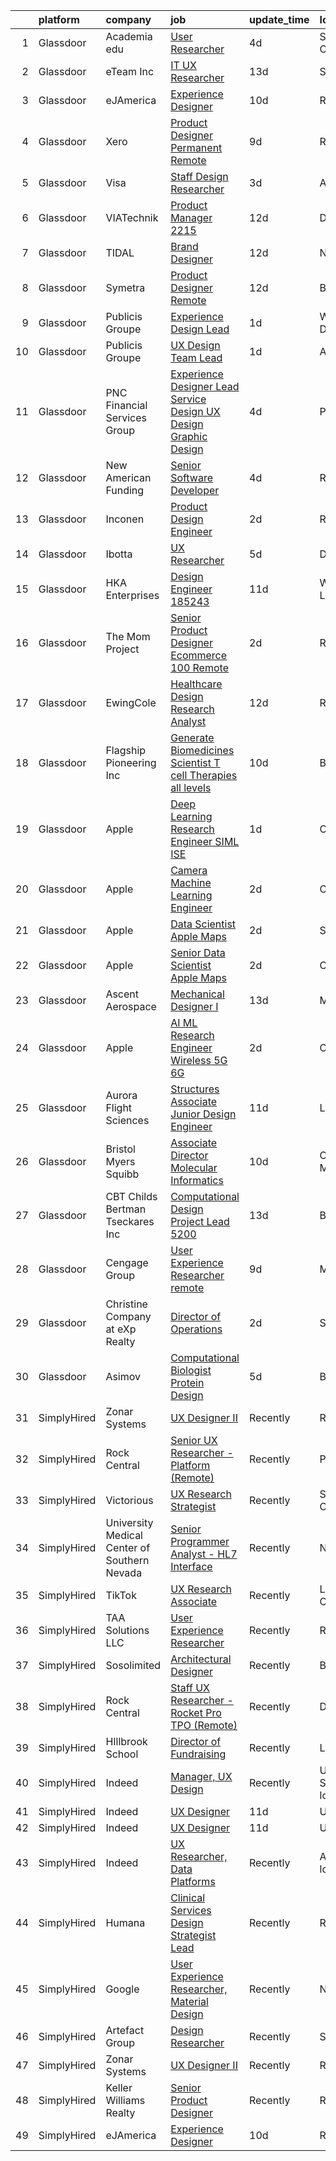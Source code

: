 

|    | platform    | company                                      | job                                                                                                                                                                                                                                                                                                                                                                                                                                                                                                                                                                                                                                                                                                                                                                                                                                                                                                                                                                                                                                                                                                                                                                                                                                                                                                                                                                                                                                                                                                                                                                                                                                                                                                                                                                                                                    | update_time   | location                  |
|---:|:------------|:---------------------------------------------|:-----------------------------------------------------------------------------------------------------------------------------------------------------------------------------------------------------------------------------------------------------------------------------------------------------------------------------------------------------------------------------------------------------------------------------------------------------------------------------------------------------------------------------------------------------------------------------------------------------------------------------------------------------------------------------------------------------------------------------------------------------------------------------------------------------------------------------------------------------------------------------------------------------------------------------------------------------------------------------------------------------------------------------------------------------------------------------------------------------------------------------------------------------------------------------------------------------------------------------------------------------------------------------------------------------------------------------------------------------------------------------------------------------------------------------------------------------------------------------------------------------------------------------------------------------------------------------------------------------------------------------------------------------------------------------------------------------------------------------------------------------------------------------------------------------------------------|:--------------|:--------------------------|
|  1 | Glassdoor   | Academia edu                                 | [User Researcher](https://www.glassdoor.com/partner/jobListing.htm?pos=121&ao=1136043&s=58&guid=0000018137d05737960549c3bdb3ebcd&src=GD_JOB_AD&t=SR&vt=w&cs=1_6760671f&cb=1654498809995&jobListingId=1007910214555&jrtk=3-0-1g4rt0lrbr0kh801-1g4rt0lrp2cgv000-2cfd38210a17fdc2-)                                                                                                                                                                                                                                                                                                                                                                                                                                                                                                                                                                                                                                                                                                                                                                                                                                                                                                                                                                                                                                                                                                                                                                                                                                                                                                                                                                                                                                                                                                                                       | 4d            | San Francisco, CA         |
|  2 | Glassdoor   | eTeam Inc                                    | [IT   UX Researcher](https://www.glassdoor.com/partner/jobListing.htm?pos=123&ao=1136043&s=58&guid=0000018137d05737960549c3bdb3ebcd&src=GD_JOB_AD&t=SR&vt=w&cs=1_f352a510&cb=1654498809995&jobListingId=1007886431457&jrtk=3-0-1g4rt0lrbr0kh801-1g4rt0lrp2cgv000-328a608963bef237-)                                                                                                                                                                                                                                                                                                                                                                                                                                                                                                                                                                                                                                                                                                                                                                                                                                                                                                                                                                                                                                                                                                                                                                                                                                                                                                                                                                                                                                                                                                                                    | 13d           | Seattle, WA               |
|  3 | Glassdoor   | eJAmerica                                    | [Experience Designer](https://www.glassdoor.com/partner/jobListing.htm?pos=119&ao=1136043&s=58&guid=0000018137d05737960549c3bdb3ebcd&src=GD_JOB_AD&t=SR&vt=w&ea=1&cs=1_ad382690&cb=1654498809994&jobListingId=1007895205737&jrtk=3-0-1g4rt0lrbr0kh801-1g4rt0lrp2cgv000-8c63d353db0b03fc-)                                                                                                                                                                                                                                                                                                                                                                                                                                                                                                                                                                                                                                                                                                                                                                                                                                                                                                                                                                                                                                                                                                                                                                                                                                                                                                                                                                                                                                                                                                                              | 10d           | Remote                    |
|  4 | Glassdoor   | Xero                                         | [Product Designer   Permanent Remote](https://www.glassdoor.com/partner/jobListing.htm?pos=103&ao=1110586&s=58&guid=0000018137d05737960549c3bdb3ebcd&src=GD_JOB_AD&t=SR&vt=w&cs=1_683d3a1a&cb=1654498809991&jobListingId=1007898486047&cpc=BAEB662971763A76&jrtk=3-0-1g4rt0lrbr0kh801-1g4rt0lrp2cgv000-f2f100f052777533--6NYlbfkN0COvs0giDBQSZxCgxtGlP9F2rqb7f8qKMvTQKRfo9Z2aBBfdNwhT-PCbca6Tg6UbeNWPOI8UpbUnCP0bRMoor8izCLFcPIohwnjXbM8R6zPXSmSXrDrJSKTfyGTndsF_jFwnqa3Swqi-kSvnrD7H-NEaOZ44T-NVfjfzab5GpcG1xbEPZQwt9F_69UQ6xmQOIAtCamxdLAnz44O_xtSRtKcyfDih9Bg2hbI8TsEKAsPBOkHR7fkgd42Lnq1wkqvSIuDwgtLbZA8ynsRKHrKptacEw8ioLRSl2RQkIGCxWkru2UpTt2UGbZ5ggKk3CACoQqvF5UAHUEWp1CpUnh9r-_nx0VHQEwVB9tT5S8YKFOVruoEF2bSIv2mVK9X8Xu-GKrekxw9es1nY1uhAhVfr1CHF7M-qOGqHNGwJ553b-Hyf5EkebSMq5n2cPp9wQEvuMy-5LcFv0Pfy8f7AL8d8DqJc59vz7TgNQZ1CcZQ4cWIbAhwc9tZuQQ4Kuxn8TghyXSjast-Mi6c9SCOULBnIHaKBDBtTMzpqWC-Jj5ix-pLhl0_zQbOGfvSVyFVwM0G3CQ%3D)                                                                                                                                                                                                                                                                                                                                                                                                                                                                                                                                                                                                                                                                                                                                                                                                                                                                                | 9d            | Remote                    |
|  5 | Glassdoor   | Visa                                         | [Staff Design Researcher](https://www.glassdoor.com/partner/jobListing.htm?pos=120&ao=1136043&s=58&guid=0000018137d05737960549c3bdb3ebcd&src=GD_JOB_AD&t=SR&vt=w&cs=1_2edb52fa&cb=1654498809994&jobListingId=1007914977157&jrtk=3-0-1g4rt0lrbr0kh801-1g4rt0lrp2cgv000-6e5edac88f45572f-)                                                                                                                                                                                                                                                                                                                                                                                                                                                                                                                                                                                                                                                                                                                                                                                                                                                                                                                                                                                                                                                                                                                                                                                                                                                                                                                                                                                                                                                                                                                               | 3d            | Austin, TX                |
|  6 | Glassdoor   | VIATechnik                                   | [Product Manager   2215](https://www.glassdoor.com/partner/jobListing.htm?pos=127&ao=1136043&s=58&guid=0000018137d05737960549c3bdb3ebcd&src=GD_JOB_AD&t=SR&vt=w&ea=1&cs=1_ce9901be&cb=1654498809995&jobListingId=1007887880520&jrtk=3-0-1g4rt0lrbr0kh801-1g4rt0lrp2cgv000-a41e3ffbc589687c-)                                                                                                                                                                                                                                                                                                                                                                                                                                                                                                                                                                                                                                                                                                                                                                                                                                                                                                                                                                                                                                                                                                                                                                                                                                                                                                                                                                                                                                                                                                                           | 12d           | Denver, CO                |
|  7 | Glassdoor   | TIDAL                                        | [Brand Designer](https://www.glassdoor.com/partner/jobListing.htm?pos=117&ao=1136043&s=58&guid=0000018137d05737960549c3bdb3ebcd&src=GD_JOB_AD&t=SR&vt=w&cs=1_4e992e5a&cb=1654498809994&jobListingId=1007891097548&jrtk=3-0-1g4rt0lrbr0kh801-1g4rt0lrp2cgv000-d0b78174f30ae43e-)                                                                                                                                                                                                                                                                                                                                                                                                                                                                                                                                                                                                                                                                                                                                                                                                                                                                                                                                                                                                                                                                                                                                                                                                                                                                                                                                                                                                                                                                                                                                        | 12d           | New York, NY              |
|  8 | Glassdoor   | Symetra                                      | [Product Designer   Remote](https://www.glassdoor.com/partner/jobListing.htm?pos=114&ao=1110586&s=58&guid=0000018137d05737960549c3bdb3ebcd&src=GD_JOB_AD&t=SR&vt=w&cs=1_4af644a7&cb=1654498809993&jobListingId=1007890104304&cpc=8795CF9063CD573D&jrtk=3-0-1g4rt0lrbr0kh801-1g4rt0lrp2cgv000-f8a1560b546af90e--6NYlbfkN0DxLmO7NH_YTtLbOIMvJFqJGEF88__vqD2fZF7JxivJ0azNiCTgnfJhqK52DTe9kl2sy2Dlv6DaoUwtD1lcr_VUFi9zcdkx3Vgtf6Scv7oJRIAsORZZM_Q14PVCLqqJPo9ZaklYuJ7u3dTNUxyS30Tn3zR7Og7ssC3dylhHyexP2kTPfH9nGljVP35lQiymombEvXhnLa8aEj_zs0cePMZuNIu9IQokDZoRnE7NkgN_C9IqVEFkbv3oPlzJVyeQZQrifT9BKJ9omYBAxwcDYtORa5BtyGfcef_UsciBqztJQYoVPmHqzXXRrQKx0ZiSlwoHvZgV02LxOwNX9F-ZN8HgOKBkruLzhy6AwAkVcWgERCBuBwlALYdfW9r2XDfzOlGGvWDeVkaQURFZH3tbYYELUZb1EkWE3vaijYLZY4quDD1Qhormt0t3lpChUyACdDuv2ajmQSJ267A1zp3VCGEUzVIbQjPgeeYBNoLNUKoVyrFSrSO4kOlKqWmtEMeTr4X5Q3sCSHmQBzJTm0Y0MsnRqmKJb008XfI-ne0aMP2pY5dxv0-_0etBztFWOHl0V4Y%3D)                                                                                                                                                                                                                                                                                                                                                                                                                                                                                                                                                                                                                                                                                                                                                                                                                                                                                          | 12d           | Bellevue, WA              |
|  9 | Glassdoor   | Publicis Groupe                              | [Experience Design Lead](https://www.glassdoor.com/partner/jobListing.htm?pos=109&ao=1110586&s=58&guid=0000018137d05737960549c3bdb3ebcd&src=GD_JOB_AD&t=SR&vt=w&cs=1_51357003&cb=1654498809992&jobListingId=1007918166230&cpc=9DC6E4D8324653EE&jrtk=3-0-1g4rt0lrbr0kh801-1g4rt0lrp2cgv000-c61814b7dde63797--6NYlbfkN0D_XFSRfOpY7hhzl86VUrgfgdzYRVdqdkK81Ka1OFk9uvbkATakQEdFxwf6MddDW2ZNPLLnGB6q_ghuIVuFUOvcRMzYTtGXWZFIWjivLTnjgSALxiAoG46Wyb8WKE9M7OpAuOoeT6iIcFKftSh_WneDOymbN93uR1tBlPCur7vApX7M3qxQ-1L4222foreXzALkmGjhzxwMG8Q98MetG0aN27lZF5GfYXAmF8rbgHZ404MftYEpx9FHrO3W-NVibWUKOUbd0QJe9AUgwNAQ3te8F6F4NBFtIQLeTqG4IFG406MX3AG8hxnlTZR0nFhby82LsHMoFQcYNmNVM4zxxCucbYOHYhl-NeiaEIKmNgn0As3KVPzE9UX-0bdwmiV3tGXrJjw82YLRpyF32yxs_TVnDnowmAfDwIMQgn0RDYYWCvgWWJTzdlWZGthIlxoL-Q8uoZXyVh2S3pOo5-Y3eBe160UctvhCH4rNhsoMdVy1B9Tvb9KCAM5_1d6GZ7C15m6R48KrXgKB8QfQDUn6vkCXmlnmOdpTMzyuOMabj0Uju6vBtDjd_OzAFJEdVt3U4_mIEZpzWUWLpL1td-CU_rzUGMQeVagR6GIRryqGTgmreubbIUg1Azx2)                                                                                                                                                                                                                                                                                                                                                                                                                                                                                                                                                                                                                                                                                                                                                                                                                                           | 1d            | Washington, DC            |
| 10 | Glassdoor   | Publicis Groupe                              | [UX Design Team Lead](https://www.glassdoor.com/partner/jobListing.htm?pos=110&ao=1110586&s=58&guid=0000018137d05737960549c3bdb3ebcd&src=GD_JOB_AD&t=SR&vt=w&cs=1_2e195624&cb=1654498809992&jobListingId=1007918166296&cpc=1FDE87803EF93CD3&jrtk=3-0-1g4rt0lrbr0kh801-1g4rt0lrp2cgv000-031150999315726c--6NYlbfkN0D_XFSRfOpY7hhzl86VUrgfgdzYRVdqdkK81Ka1OFk9uvbkATakQEdFxwf6MddDW2ZNPLLnGB6q_jwkH3XRGvdljKb4zDYPk4qfCCoMg-NF5uM8VkTpQYsADNhs_Z0sQZKQ3DriuBsACfhfaWrKvPa1uvcEBalFoHf7d2zM-Vq8PEBBwBWj94lK3hvi46kTxhtKOuGeIAfVyR4o3-gYPkS6mc6pjxAf4LSNcgb04odwPTuysKcu1vAV7cn1pmFiJF3ms4YHrRgZbdfLaBMNkccF4_PlQnRuAitRLR5-OU5xu4uCbx7NnCJcL5OBYomHsXmSA6rvaFe0UsGPodF6rPjGntiq8qBJMbfU2UEV4XBlk5iykDmIuY2QbbnxN_D85lN6GsMjierq_lK3jL11-684Z5BuHxBgQc1X9Cr4fLba66HmyRiIln0qFw0G_TgK935Su4vTFRRhtCvog2XtWbQrSq6WbNNYaEq3YdpQxpHLL6XfF3HghvuzeA30jlI4VrJ5gSJlDJZcILaA8QwtlTLCvmnMHWPQkHUV510myoxaHJ8oISL5txwsoYizPJQXg7kutShc6ZKFLg%3D%3D)                                                                                                                                                                                                                                                                                                                                                                                                                                                                                                                                                                                                                                                                                                                                                                                                                                                                                  | 1d            | Atlanta, GA               |
| 11 | Glassdoor   | PNC Financial Services Group                 | [Experience Designer Lead  Service Design  UX Design  Graphic Design ](https://www.glassdoor.com/partner/jobListing.htm?pos=108&ao=1110586&s=58&guid=0000018137d05737960549c3bdb3ebcd&src=GD_JOB_AD&t=SR&vt=w&cs=1_1f91752d&cb=1654498809992&jobListingId=1007909811222&cpc=4F748F1840550ABC&jrtk=3-0-1g4rt0lrbr0kh801-1g4rt0lrp2cgv000-f660ea2f247f7b44--6NYlbfkN0AMofH_6zXbiqn6xehDj89HQNfpf30LHk40Y3Yl5cZTpm-EXukPQNetNbgZyPcaSjlzxCjcqXpKjNzFi0IcXlGD241zTaxqoQYUoaBXR3HfkTEeYfcMe6mgGVv8b7Z7Z-e-b1tUQysCOVcpEj16Nz-3xJv0FT6HCsL90pBUWEmhNaxqdti5aetlWFswcngOyXe8MP6FRpcWH7-qQAGyOGxrE1jLCbnXiPO0WFS2bbO0lNEOxX4w-5tHM7hj4louyoYH6sGAU_m5qL41TgTRWYKAqDBdobJiG-jChY58AhAGVFLLutKBo8BSNMb9_JcPAFihWXWLuysH_wl3fCZiwbFC20RgaXezxzDEmKPiYdC0NUOoskY3K0IGQ_HrJmHIGoVQn6yfSgJsv8Q6EMojTXoXRuZ5vj7bQ1cHxhbw-ZLUuwnkEE7chXU0C5a44H7SjIiZ56wJ1IJ_UbKO5XbcmAhb1vIBeSFtcAi606r8g03IoAEqKvYTUQ-OXWOzfgo9B9iI08kJoVHtmPcM9HDFndfSTE2g7HN3m7U_AH-7ILoJ-cOmo2EP5H5TtfXz_3k-2DhXXth6e7tUiQE1GPA5_pYsTChy9cVOFs5BXOdxjinR6p4tAkPKokyOoY4sIF7SQAX91OgS6_rjYBhPeIwd53Iobh6V1udkV_zAwwcnB07d0vSLgEDnlgVZwcGW_ef0xRNFrKEXXlgmv0W1oGCbBGSP7ntoeJ8pFpU0eXD4TlcMclDRME-tti1S7-pF_UaVJ5rA8qCRaVqNi0BGZqseSEcaBHns4L1so6X93ebjzX85XnY6dtLDWGIcjgj9xW29KOFsr4OQ7GvAYdOaYd7RxXWYjnmBBjOyFPkrmFcJxOnJf3va2G8vyAG2P26OM-BxqcZQUH3q7c4-OPvwRPjoDrCIHjRis1jdzS-JW8roCTucHLQx22ZF9GBCnNwgqZRzMUelQzXw66m40JIeDVnUiRZHgyvW2pd63cu0l3f9uXQ3Kr8rKksiQdsNdm-isGk69sRN79PIrypJIHCRES3_fNrNJyKmPEAUSdgS_5DkLbkMAwBNVRQM1Mwvf86tHfHnu8Xy4mXOjGDOrHLvu8i7_A3cLU9oj5vxg2uMAsaKOvdrzYU9ya9Hxxt7HJqeK7U3aiDTvBQKXwng_DuM1c9u6zu-_51vxwrKda0BY5LoAN4JZRz3SxlmVn6qRm0WTfiK47-NPjU2-8TDZ_sCxkJeGhy9MLWIX7xAvwl1D0QwebSZQ1Tdmdpn5b1TLVUdBXAZCXhTwzUeEIAMGHAl_GatUTxan-162gb0m1Dq-Y-myC4lzdfkyZD35tN4wUMqJ1nNRKZ6rBCRMUyoUr995too1jq0-0EtIxB_XoZY-K2Ce4aKRQ%3D%3D) | 4d            | Pittsburgh, PA            |
| 12 | Glassdoor   | New American Funding                         | [Senior Software Developer](https://www.glassdoor.com/partner/jobListing.htm?pos=115&ao=1110586&s=58&guid=0000018137d05737960549c3bdb3ebcd&src=GD_JOB_AD&t=SR&vt=w&ea=1&cs=1_6e1abf78&cb=1654498809994&jobListingId=1007909637091&cpc=8795CF9063CD573D&jrtk=3-0-1g4rt0lrbr0kh801-1g4rt0lrp2cgv000-775fd158c693dcbd--6NYlbfkN0C2BFb7Ub2YUp4strrym9V3pWtjyRKtgHKt_kMzkewmGGJEved23y_kY-GSZp2akmNNok_IH0ySIPzWMtCojEcChXbyJ6mmaHw_wBViQeqAX5qWCw5xXY2waOGq4isTp09zYK_NZQjUu5ToJdIyB5FF7li87yKqT_oqRm0Y9g0M-RcrvV57kA-14uiYZq-upsdLY4VsNu-TQsRLGOSVOmSewb7sVy8hp4XBnD7MyA9ydQSFhCvmZt-UIMOZRPVwCZKWHaiqFYlVq9UuMSNplN5CqWAr1gT0_TOpsypGlRkaQkxyHkRQyr6OFtbkWJizScxGOjEyA6WBV_IjI6q2KoM7vpj5SGQ2jDUA-YYGwsrn40uaf4eYr_SM0pA3s6qf3zC7oCLiDX30cBykXYzJPBT_Qdh2PyliLYpe6PW38NeLb1i7h8eX3_ek4NhtiQqA5E6JwGG3qmMbnV1hPXsvSIPwn8MHmQUggzkwLNydzl1mO8v8f4Q33rI6pLPxz_YpRuJvKO88FmzlOA%3D%3D)                                                                                                                                                                                                                                                                                                                                                                                                                                                                                                                                                                                                                                                                                                                                                                                                                                                                                                                                       | 4d            | Remote                    |
| 13 | Glassdoor   | Inconen                                      | [Product Design Engineer](https://www.glassdoor.com/partner/jobListing.htm?pos=107&ao=1110586&s=58&guid=0000018137d05737960549c3bdb3ebcd&src=GD_JOB_AD&t=SR&vt=w&ea=1&cs=1_73432bc4&cb=1654498809992&jobListingId=1007916221903&cpc=451933188B21919D&jrtk=3-0-1g4rt0lrbr0kh801-1g4rt0lrp2cgv000-0898e459a227f9a5--6NYlbfkN0A2eiDHKGU7U6rrrQKCgBk6jrNP68ReN3vHrO7ZLZ1sngQv2h8fBEee2rI4peH_rya-nkxawRXnsBe4Jh5Kf48rv9uriRJMFdDcjy68yFf7PLSVDn7c95O6C6bg0Yh69YcPPfWCNGqGHqshm1lCdZqEzrHor5FJb2eTEGZUbZpAi0eXl0lKWycT0jSzs-OP7FcD4NR81RQ_b0YFAizk3RMFD6IvFWIMhWYBO3BDktj5eJ70rgLjOm-gWBFGqZgL0fICE1HMzutjj_Y6b_GQKLI3YzFf-b9iiXhlKTu2ltdtu2Of8AA7ELvd_lYo-InUenjg3vIOo3SSHFHV-qjmfraWEQ_l18dkdrvA-VnAaJ1gZJJP8TzkBiRPbfNi3VI50By6u4y9wPCQEj10cqv7sDA-mMF2s_isGl17YeTfgpZDjLWgG70iMn9DoI82Xwqru8LuocFM76LcMtBhat5ppXfwv2S7Eg97ZS1AFkDcG4QBkB03R-j75uC1bEWT2yvVNJvF4ewpMaI3HQ%3D%3D)                                                                                                                                                                                                                                                                                                                                                                                                                                                                                                                                                                                                                                                                                                                                                                                                                                                                                                                                         | 2d            | Remote                    |
| 14 | Glassdoor   | Ibotta                                       | [UX Researcher](https://www.glassdoor.com/partner/jobListing.htm?pos=124&ao=1136043&s=58&guid=0000018137d05737960549c3bdb3ebcd&src=GD_JOB_AD&t=SR&vt=w&cs=1_944f24df&cb=1654498809995&jobListingId=1007907421405&jrtk=3-0-1g4rt0lrbr0kh801-1g4rt0lrp2cgv000-fc63711103f7c8f9-)                                                                                                                                                                                                                                                                                                                                                                                                                                                                                                                                                                                                                                                                                                                                                                                                                                                                                                                                                                                                                                                                                                                                                                                                                                                                                                                                                                                                                                                                                                                                         | 5d            | Denver, CO                |
| 15 | Glassdoor   | HKA Enterprises                              | [Design Engineer 185243](https://www.glassdoor.com/partner/jobListing.htm?pos=101&ao=1110586&s=58&guid=0000018137d05737960549c3bdb3ebcd&src=GD_JOB_AD&t=SR&vt=w&ea=1&cs=1_a948d24d&cb=1654498809991&jobListingId=1007892467930&cpc=883DC43018083D9A&jrtk=3-0-1g4rt0lrbr0kh801-1g4rt0lrp2cgv000-fe97b052e17de859--6NYlbfkN0D2Zbx9XuZiwQ79GU-6D-_G_OF5jUrh-BR5XA-QHW_xVFUt0QWVNGr_bA4MiO56m0Mzqr1cb3QAfitC3gh3pb00V-oR0yY35E0N180RjrFVizEgrAA2HwlSVy1Bpo-bJ2nBWYMzGJ4-gWRxXRvNY7CWJOngnYx-4hHwSKDfB8ayHJe8IzYg9mKoOxaHJxuvU4TQnLr0HKyZIiAO8cbGtxFNAzJxNcjICV-aS-g_NAwMu2Ac7O_n9GxVg7xK6dsPBx_du85feq_Vu9bRQo1Ipv89lcok-ZXrzEO-OoKmavDZyAsap5n7tBVgy4catxfZ8ylFtG_7-BHKAY3LavCdgYDU6e8z1_o3hvWLjnp0t-vGKWLPbNEc5AjpSpKkGODBrKNdBpfKXlLKP0m4Gbm1Ej_X1gWomKfgInl89KcDK1JToOkvZDz56-t2DBzm9hyZ0b7mNL3685IVJp7FS7WL9vr8O01uhWqZniEZ7HCBM9jRbk6gZT50MxG0M0h-fz4bBwnUWUr-jRiBaEskTs1ED8og)                                                                                                                                                                                                                                                                                                                                                                                                                                                                                                                                                                                                                                                                                                                                                                                                                                                                                                                                      | 11d           | Windsor Locks, CT         |
| 16 | Glassdoor   | The Mom Project                              | [Senior Product Designer  Ecommerce  100  Remote ](https://www.glassdoor.com/partner/jobListing.htm?pos=105&ao=1110586&s=58&guid=0000018137d05737960549c3bdb3ebcd&src=GD_JOB_AD&t=SR&vt=w&cs=1_2875f61f&cb=1654498809991&jobListingId=1007916631797&cpc=8A48E7D5890B96AC&jrtk=3-0-1g4rt0lrbr0kh801-1g4rt0lrp2cgv000-5dc217c156d2c160--6NYlbfkN0BDp_epf89aHDQhKpPegNJQ_ldQpEFZQsM9OcONMGxWx6pU56EKHF58QjVdAUvn2gUtaHUX3eLkJUiJQbi6OaBCyzUet3Z3d50_CjC2tXwtJcpx5M_a7xHbrE0_NT1JBo_I04700zYR1GArHt4e4I2AyoeFWxNoCyUlXVVhu8DkOuV_rtohP-yk92_W_H3hudT4fvYxDAslmMF3ZgoFfouKGOpSz4rD7EjE-6NGh_kdG2R5UiQV_HJDi54wncVb7U3toPtyDohyVEI-b1NNRNzQJ9o9k9LLt4-V16Hvvlo_pGbPtPZSFyJ1XuskxL5xW-kyfrJa6FnQDq31jOlUrnDO3GhcFskh14rOZ3HRvCYFb0lEiNY8SS77pLLYTqDlKWYVZtGLVJ8Ayq-5VGXuQ5oV9PxvaaxJYbmgfb3piPAkf8EFD8EdxAF83Q0y_l4mnhVnD3OQQFw3R5HuW2GFKbdTF33JNNlDDmX7nkr03O2YupqFy_xmSfjVj4TfXhN4Y1YfyMcOKLiGtRCcsDXizVj0NRRTjcFwA-dt9RsyM4eLkq7YPhHUqWShmTGpbQgMQVuTQayidfjfIoXLYdppX-uj)                                                                                                                                                                                                                                                                                                                                                                                                                                                                                                                                                                                                                                                                                                                                                                                                                                                 | 2d            | Remote                    |
| 17 | Glassdoor   | EwingCole                                    | [Healthcare Design Research Analyst](https://www.glassdoor.com/partner/jobListing.htm?pos=125&ao=1136043&s=58&guid=0000018137d05737960549c3bdb3ebcd&src=GD_JOB_AD&t=SR&vt=w&cs=1_0812e1ba&cb=1654498809995&jobListingId=1007889871166&jrtk=3-0-1g4rt0lrbr0kh801-1g4rt0lrp2cgv000-0b41d4c9c490c6b5-)                                                                                                                                                                                                                                                                                                                                                                                                                                                                                                                                                                                                                                                                                                                                                                                                                                                                                                                                                                                                                                                                                                                                                                                                                                                                                                                                                                                                                                                                                                                    | 12d           | Raleigh, NC               |
| 18 | Glassdoor   | Flagship Pioneering  Inc                     | [Generate Biomedicines  Scientist  T cell Therapies  all levels ](https://www.glassdoor.com/partner/jobListing.htm?pos=130&ao=1136043&s=58&guid=0000018137d05737960549c3bdb3ebcd&src=GD_JOB_AD&t=SR&vt=w&ea=1&cs=1_817c045d&cb=1654498809995&jobListingId=1007895776237&jrtk=3-0-1g4rt0lrbr0kh801-1g4rt0lrp2cgv000-d61dc4e47a827a19-)                                                                                                                                                                                                                                                                                                                                                                                                                                                                                                                                                                                                                                                                                                                                                                                                                                                                                                                                                                                                                                                                                                                                                                                                                                                                                                                                                                                                                                                                                  | 10d           | Boston, MA                |
| 19 | Glassdoor   | Apple                                        | [Deep Learning Research Engineer   SIML  ISE](https://www.glassdoor.com/partner/jobListing.htm?pos=106&ao=1110586&s=58&guid=0000018137d05737960549c3bdb3ebcd&src=GD_JOB_AD&t=SR&vt=w&cs=1_9361e2d1&cb=1654498809991&jobListingId=1007918146625&cpc=F41FEAB56D215062&jrtk=3-0-1g4rt0lrbr0kh801-1g4rt0lrp2cgv000-aef0e328a3454605--6NYlbfkN0BvKrLyj5gPmtZO9T8euul8TCxuuKNOtzRJOomxnwSEodTz2Bc-sPZlt2Zgji_QUXEFsEli8WvvjyjdOY3BJ5TypW401HclQw2gcfBougrf9-3i5iBYsJrJeTWX2UR1I4Pqja-jqcMzqNdQNRGNrm5bK1hOXoexUPoxMKkASaspgDLRFZw4k2ZV25T0zTsgSorzjzoUTFG3wqZunsvAjNnH9scx2-Bc_1q9x8YTaXXwzNBhU9foEvTKUcX1yWbbZ15GegfFe8gquW7qtBKyQ6TRHalDawN6lKoeHCy3GBqGrRwJ7QCckSSIPkD4Z9N80IxhXDBQ8tGDDXuZu7n8vsuYhhNFnf7Iz11cdJsqWosyFiHnMbhPfJvwvoiUivJ0mKn02tyEUtVVMDfeVUEaXydAR87-iNxNRr77U-CGeB-T58eW-SnDRjNdzEPK7DWddNwureOOy0LFMNoBQIJkmWjjf4ELfZApVRUfDbZOta-v-KSlrEVquB4K4NeTTfNgOhB6IxULveuHGzvYpA1LPE4gcCMxpqBl7pf6vTU2pKZMpr6Q288VjhbJ4k_HO5B7zAC8qHbxyEl9z-6XbIqlRVHqXCNGRpysbGyP5_ZM9l4pGANPIej9lVE0zlImwH2fyJIaVVZ9JvS1-PBRTYhvHYVp8UVHj-9e_SGh0SLz1V5UyAiEHKgMoFl9RjdU-Yrz56zjLsdGLpy5G2qUdAn2BWmGDBP0KZDzzLlCkawW45-aR1rLGr4inuQHJ7q71GY5-dfgeI9BMo55qmRVxQFt_qTYu0plrGfIbGrZTKDNTyDc-ZeAZk0Vf46Du9VMFMTh7-NgPjMLwbbkQSc9VBfwavPl3wVcuoALpISQqJl77bhS8-ipla9G0Od9aOlogiBKL-DLpPvuPaEUQI4LflnUQKlZahPHob0uYT08p5cyCTzSrFZ97GPRHQL8IYVteUMhzOGJwrWaxikrIw%3D%3D)                                                                                                                                                                                                                                                                                                                                                                                                                                                          | 1d            | Cupertino, CA             |
| 20 | Glassdoor   | Apple                                        | [Camera Machine Learning Engineer](https://www.glassdoor.com/partner/jobListing.htm?pos=111&ao=1110586&s=58&guid=0000018137d05737960549c3bdb3ebcd&src=GD_JOB_AD&t=SR&vt=w&cs=1_cbced2d5&cb=1654498809992&jobListingId=1007917016758&cpc=F41FEAB56D215062&jrtk=3-0-1g4rt0lrbr0kh801-1g4rt0lrp2cgv000-85652d2f15f94b7e--6NYlbfkN0BvKrLyj5gPmtZO9T8euul8TCxuuKNOtzRJOomxnwSEodTz2Bc-sPZlO_uSwsktAegDR1oWscXc67nxSXrA90VXCUc_sJqOPw6HIkqgHDc1RNAz7vsrT4O3Bwg7Gz9am55mXOrFjRm--ZaY1ZgpB7IDG128GfIxbwb6Ef1_DqEhLi9WdUKOpmd_nXHQLnti2pZ_96EaGoEQXKs6Mekvhuy5oiny9xqQN9G-eo-NKw9_GYdp_VNF3NgMeAQH_z8dndkwPaY3l3B6d0Eah_pAQmwBUxbWIQCcIYlOHj3AXtXMFRVrOn9k7AE4u5Y3ZyH1zzIbG35KNul0yjhcsawR4jHxlvZDfHKpTpSF__Xlk8hh5MiVwrlE_FF5-zf5AGh_rtGuhILCIeI6MO9pG7G1F3WcdpCgt1PXEsZoxJiqAemjeyQnRjHrO8TxVTBDFzu60DFXjIknltu2OQRhinM4E9AxF9CX7Z82Ykz7vgXSolxSaCdQyOuA9wUMy7oP6z52hCNK3x97Hvw-TEjV5RT6QjIxpdFCZJ5Mv0y8kimBquqc1AQ3j8ouba1mmeGFOlF1HeQfMIE7x_au7gg87ai-5YQp7KZO5R6IimE7puYRk88rIqxcQLWVfD7PthA3QsVv5ne5n80CM_iqGE176sZB57vWMtYhq7uOMzRB2Y6gQEbf85ItsjVGGQBeYYJkCDsnJe_cThD2RrOWpGwzHQBeqr71F72Frl1se8JoFbu3z2ABBrboLEO1YYwc_xbwx83VBE7k5xa9Kf7ZsyMd9zm59EVAoydEFX2uIftABvq_hZG3qMpND-IlS4j3yDtaXu9PPJG-KAKRHNFgLcb7xxSyLZE-a6K6gPen7ztYUY-fvXIUa4th6LCEW7i0V-8F6SeVDTPPIcQ3QC_cN4XjS51CSIRO490mfjdr1nu_kpkRsAK6GTWltmvtA9y8-SB3vzVmiRM%3D)                                                                                                                                                                                                                                                                                                                                                                                                                                                                                   | 2d            | Cupertino, CA             |
| 21 | Glassdoor   | Apple                                        | [Data Scientist   Apple Maps](https://www.glassdoor.com/partner/jobListing.htm?pos=112&ao=1110586&s=58&guid=0000018137d05737960549c3bdb3ebcd&src=GD_JOB_AD&t=SR&vt=w&cs=1_f46b12a8&cb=1654498809993&jobListingId=1007917015490&cpc=AC285F3A3ECA6BB0&jrtk=3-0-1g4rt0lrbr0kh801-1g4rt0lrp2cgv000-6dd508ed8100afa2--6NYlbfkN0BvKrLyj5gPmtZO9T8euul8TCxuuKNOtzRJOomxnwSEodTz2Bc-sPZl1dBMH13w-jPgyhYajQM8u8nMAu6uHF2cxOTiTtLfBqtbLU6jnk8kS1gkiSTouyiRiSq1QNrW37WTzyoC1GvFHjvY9hhMomYmxkoYxoUu3aoGHgjz3fCroCustnDdNu7Td8i4jBKJ1al1eod3INBscdSPTEuTTser0Fro_rLZpEQ6FfqYshPQiT4e14lZNzdz41uQFvj_tFlbRzcdXiypArTtNdgrRXYswoPjtlsyxPlJZk3kfZaZy3FTDoTN2Wq80Y9kMEPD4i8ssD8kXSygsMLo9OlxTmj5ePz79iv8O0kvt5VUL-Pvhi9F9ECI_6ckR5CyyCYKpqRTFRZGyje8MOsOkQx3-wXjzydyxTzYEtO4OTI3u5JV90aMnU1UJjN2ma2yOgc91z_jpnt_Z7es3F8EUnAsf9OIZiNdy0phntHK94yXdRuT4waK8BwqD9yg_rZUWkGCZyXd7LQs8PLWdojFKSxaIpywhScji-P3QlslW3cdivAhK30ye0pCtfmUkbk7Saic7oxjqgBQFlFQiIJMfyaCR3LrzT0Hrmfs08qGqNF-H3urOIjL0k9a0PoF0hhy2TjqD9xB6jSNUmvDWSq9CibP5ifpPcbpeaSjg-h3F6ywKT-hCZ19rlOpehu8rJbUtdmTtfGg_kmHdHSQ6kBNt86OlyPME1G1T_X-sQZ8K5l6Upl5k8BUHydbtYGT3I5rkF9c38TfF7d-S4kP8VMc8yZLizOlsV_Aq6P1xHhFRBhHYGXaSgrf5hHHmYBI4vCLACnq6LDTC-1zWqp6NV7bzXDFPQOZPuLztPqypOPYI7Qxr9E24SVfWiYfJQlMOoABzb5JcLDPdi_a3s8MRUZ1y85CAwNX1AUjYXi9TQapaRSXgmCUj5HiTQg5fqCQ)                                                                                                                                                                                                                                                                                                                                                                                                                                                                                                      | 2d            | Seattle, WA               |
| 22 | Glassdoor   | Apple                                        | [Senior Data Scientist   Apple Maps](https://www.glassdoor.com/partner/jobListing.htm?pos=116&ao=1110586&s=58&guid=0000018137d05737960549c3bdb3ebcd&src=GD_JOB_AD&t=SR&vt=w&cs=1_7713ca7a&cb=1654498809994&jobListingId=1007917011605&cpc=9908D8D4413DBB8A&jrtk=3-0-1g4rt0lrbr0kh801-1g4rt0lrp2cgv000-73ba3aa683e54554--6NYlbfkN0BvKrLyj5gPmtZO9T8euul8TCxuuKNOtzRJOomxnwSEodTz2Bc-sPZlt2Zgji_QUXGExA1AOrvFSE8SsH3OYX6FC99exwSCcQvFECc9Xskd7KgzlkWhwf04m_RQBPV1lH15Xde8CprrWF2K0lCzdJt7pxVIKzRfsiGBRsk9hQwgyKtnqOYo3ADogx847n5dXG0s4gabOKoXxSNQ9RTX6_MgKSKKtWMV1aumwazy3UIoq9FMTKBgD2h_yY79k5bzsqEALfioDw-5uV7gRVBzxmsdcekk0lcE93vlxKuCXFRxcTwQ-A9LBF200ynQEbAuwlkFQN0FKSUyWt-WHwSFeYBDQidM141v6EILROTcm_k1ERA9zIdC3yGX6swDAjRJQY-D29gjDXB8tV-luAVZoGrUYEYphM09SxUdDdk67iknwDzXavJjvxw8vLhGl31ODtpeLi3Np9vnWu0b0fGr3poQCSHd8jE0EAZSU-XKEzuaO0tI76gKlfbJWOIFLcjcIKswqXll8rzj2-drogJ_YbmSnvBeLMtjSmjKDKzxRMV0wRpWy7Ric10keu6ce_cJdtknrN823pVx3Xqh11yLi3I1KaL-PuVOMddr261QyDkK3-dBo3vU_0XVuwMa9GSd-L-ddHllkQ_EDMMhHgrAE0DJ3LOJVXm9DZ_xfl5HfmSN1Qbjz_epcIrJpZ6J7BLVeVvFHSc2T0i_U29XE-ViwgNEOCTQKGCOC9S6RHAgeS-w9suVzjgsjduh90_sRpagfekQaQis-i752DbWrV5sGly2G7kd4VFU_r8Sk6MnC0NwZobk7XlKUnSXHAPSJX0IbOUTOhwZbJjm3bYFPOf30ckb3WTnoHzXZqKns2gtm0mgErqCF7fz66iWLaazf5DK4SueCXXz8YCKevP-UKVnK_PZUvngWaHeOPXEceGiUw8cPe3foLikXJgiCLOMeQU22wg%3D)                                                                                                                                                                                                                                                                                                                                                                                                                                                                                 | 2d            | Cupertino, CA             |
| 23 | Glassdoor   | Ascent Aerospace                             | [Mechanical Designer I](https://www.glassdoor.com/partner/jobListing.htm?pos=126&ao=1136043&s=58&guid=0000018137d05737960549c3bdb3ebcd&src=GD_JOB_AD&t=SR&vt=w&cs=1_f2600f88&cb=1654498809995&jobListingId=1007886866825&jrtk=3-0-1g4rt0lrbr0kh801-1g4rt0lrp2cgv000-a0e68a1a559d28e1-)                                                                                                                                                                                                                                                                                                                                                                                                                                                                                                                                                                                                                                                                                                                                                                                                                                                                                                                                                                                                                                                                                                                                                                                                                                                                                                                                                                                                                                                                                                                                 | 13d           | Macomb, MI                |
| 24 | Glassdoor   | Apple                                        | [AI ML Research Engineer   Wireless 5G 6G](https://www.glassdoor.com/partner/jobListing.htm?pos=113&ao=1110586&s=58&guid=0000018137d05737960549c3bdb3ebcd&src=GD_JOB_AD&t=SR&vt=w&cs=1_8fb465ce&cb=1654498809993&jobListingId=1007917016733&cpc=F41FEAB56D215062&jrtk=3-0-1g4rt0lrbr0kh801-1g4rt0lrp2cgv000-17445b7ea288d586--6NYlbfkN0BvKrLyj5gPmtZO9T8euul8TCxuuKNOtzRJOomxnwSEodTz2Bc-sPZlO_uSwsktAegDR1oWscXc67eE4CiFNyZ0mIKQl9ByOvGBNgGFfJY4LL8VQDNrrpHfr8kMwwc_dqYVi2EYiADMf1dviA4wXfGyFv4i2zAvnrE6_p0rIr8xwMZ9zp7ID3s1CkR8WG7u0_RXd-xCcRMsIqMQgdU491HBiNRtpmwZJekoiA3IIQ-RtvJtHb0GCm2onWugcDygmVN5TQLTrI2-b3Yf8YVbqpXtwFeUVpdAkMcdpvpoqA9YS3gpByk_AauHSsz5xXGNsKAHTv7tGLHOHbxg9FwsbzFDcH0KriIxc8YCxvjKvZLaTPmhe6zgvEghR3Ncl47jIe01m2FE6ahVS4lbtfXu5dppQuOhhZmaQtyrZ2ustd-1WtCe_uG5QUUwBYYBvhcY9e7zCj6aQd2t6-mZKcmaK_GfaVceuwtWqh6CNKiZcOlpvVKfcIP7rhuKTd4dHAQEP7YNjoF29g3A_6Arv0yug7MnEb_mgYpxCt5zA2jjUSDk9btgvH2TT0mVgcZGggQahgdPT2fsQ2MMfENWoKCMJSjg6aaeSS85E81OWzJ2M1DVajGuPRMETLSswj61LvFjIS72ds6Qn9rS0n_XI5chNfBq8QTmphqJH_Ny5OcBQOybHmfmdXzAuYqxVHMNofqy4G0FppQpXMftwQX6hn4BjpcvJh2HXxvSU0pwcLSbxh6_yKNF4KQ03FLBH7sGqCN5L4LE3UaZ1C95XLcWqCwBf1RC3x6rxd-trjd6zJi_A5rq4RvotL3Sxw63zehLad_ESlcYEXvO0Qi1zLMaaGMCzff4ub0BrTuuvzmviQFrH2_Hk_7CjaG2OenwftldSiaQg_ic0twP2rfTt6Nm7I4NR7dO77-kgwOFHOVjSwbTE5kmgbW7uo8gyuUrlxx8SB-fLmw%3D)                                                                                                                                                                                                                                                                                                                                                                                                                                                                           | 2d            | Cupertino, CA             |
| 25 | Glassdoor   | Aurora Flight Sciences                       | [Structures Associate  Junior  Design Engineer](https://www.glassdoor.com/partner/jobListing.htm?pos=122&ao=1136043&s=58&guid=0000018137d05737960549c3bdb3ebcd&src=GD_JOB_AD&t=SR&vt=w&cs=1_7de1a3c7&cb=1654498809995&jobListingId=1007892617975&jrtk=3-0-1g4rt0lrbr0kh801-1g4rt0lrp2cgv000-ea6056ace61b396f-)                                                                                                                                                                                                                                                                                                                                                                                                                                                                                                                                                                                                                                                                                                                                                                                                                                                                                                                                                                                                                                                                                                                                                                                                                                                                                                                                                                                                                                                                                                         | 11d           | Lucerne, CA               |
| 26 | Glassdoor   | Bristol Myers Squibb                         | [Associate Director   Molecular Informatics](https://www.glassdoor.com/partner/jobListing.htm?pos=102&ao=1110586&s=58&guid=0000018137d05737960549c3bdb3ebcd&src=GD_JOB_AD&t=SR&vt=w&cs=1_ff8e8f4d&cb=1654498809991&jobListingId=1007894892655&cpc=D24EE3D704DEE7AC&jrtk=3-0-1g4rt0lrbr0kh801-1g4rt0lrp2cgv000-22e90be04da4728a--6NYlbfkN0C8DhssTksZ4tAWhh8LVIFF2qionQVVpONm6qYGpiaOibL6AWqRAWV4s3fVoN5Gmbairt6cAr-i83sx3lOZ5CZ7FihJs8xsxY_yIcGa_BW0NR0DCjZ_Zj9In9SGxOxX6o1ISNoBzgs_apSZFzSEFFZcdp9QT0KuSceKOS6qrIWj5AkyKl5hiflASv16AKr726FXg_OpQf2PDSqQMWb3gN0O1wMmZbYWax9AA5x2zeTddZsNH7JTbMvBaoO3Ngs9ZPpYtdI2uzDoxCs2_e5h4xs0C2Nh5nuvUP8S8wC6JtqEvZmWbvCY_oxzqwxXTsAcafhwjGu7PA2sEcwmtesvRqwl9Q0TgHm5AEW7ldmSKp33m9KI5EwMDOGAV3BoDyG0aT_1N1m2ajR8VGyOagWy6Yn8iw66NRIESbxA0uTGkx_9Xfvv5aa3uvkjIWyA-H_e6AqP97djVOI9LTGnG7LkJH-KYG0LYbf9bpYHvE64h9CNdd20uY6BMx1MIbCzxMPY4aeVq_1QlJ8V37-u83A8-ISpvZv08mE8OHxKC77-GN4vGZ_1uokVn7ryxUw9mIZN7bunh6YyA6SUTM8zyGHtgkhFMYueP1B9T7qZeiD13tR--XRosI6LtFihAjjSdZz7NqHHb0PfGUKjNV30r6hinA15I_c5WCBS5NdoutSiNw8_dvZOjv4hzvRgfHoJlOfTIYOJJPyfK077GsdcfSDs3HgDmJkvlUAoHSf0trCBzysEIjrnXQS286HI)                                                                                                                                                                                                                                                                                                                                                                                                                                                                                                                                                                                                                                                                                       | 10d           | Cambridge, MA             |
| 27 | Glassdoor   | CBT Childs Bertman Tseckares Inc             | [Computational Design Project Lead  5200](https://www.glassdoor.com/partner/jobListing.htm?pos=129&ao=1136043&s=58&guid=0000018137d05737960549c3bdb3ebcd&src=GD_JOB_AD&t=SR&vt=w&cs=1_cec9f5ab&cb=1654498809995&jobListingId=1007886332940&jrtk=3-0-1g4rt0lrbr0kh801-1g4rt0lrp2cgv000-0a1884eeb60daa98-)                                                                                                                                                                                                                                                                                                                                                                                                                                                                                                                                                                                                                                                                                                                                                                                                                                                                                                                                                                                                                                                                                                                                                                                                                                                                                                                                                                                                                                                                                                               | 13d           | Boston, MA                |
| 28 | Glassdoor   | Cengage Group                                | [User Experience Researcher  remote ](https://www.glassdoor.com/partner/jobListing.htm?pos=128&ao=1136043&s=58&guid=0000018137d05737960549c3bdb3ebcd&src=GD_JOB_AD&t=SR&vt=w&cs=1_69848474&cb=1654498809995&jobListingId=1007899017363&jrtk=3-0-1g4rt0lrbr0kh801-1g4rt0lrp2cgv000-197842915890a400-)                                                                                                                                                                                                                                                                                                                                                                                                                                                                                                                                                                                                                                                                                                                                                                                                                                                                                                                                                                                                                                                                                                                                                                                                                                                                                                                                                                                                                                                                                                                   | 9d            | Massachusetts             |
| 29 | Glassdoor   | Christine   Company at eXp Realty            | [Director of Operations](https://www.glassdoor.com/partner/jobListing.htm?pos=104&ao=1110586&s=58&guid=0000018137d05737960549c3bdb3ebcd&src=GD_JOB_AD&t=SR&vt=w&ea=1&cs=1_fdb68945&cb=1654498809991&jobListingId=1007916215860&cpc=8AC01DCC8FF2DC38&jrtk=3-0-1g4rt0lrbr0kh801-1g4rt0lrp2cgv000-3e3c62928c6908c9--6NYlbfkN0BK9GXDcakwdiqmeo8o-2GvkYnmPkq7xevAHdeF_847qgEqLohpJSeRTWm1oQJ9ZLbspm6REdU89kcrLGQ8KLEzQYHsAixTAX3pGpg6_nOpApugGWxD1Vk3qvH3WHE7GOUUZDvpexfDAVxpwJ1Qc5DaUqqGcoSX3FMGXUuvtJbKVyhnGcXCnU5XbfYifoiNARt7jf2P8U9CAFQKfmezYRoEiRVNrMjdZYLmX7kUBrIcRXN7P-14HZd81NPkwCjHo4BpIcu-w4Yp8x576wkyGDMGVrwhHRtWu9hWMWuc04Yo4KFylE0CLoHuGy-01NXK_CoTMvVmAIngBkm_tCjULCLVKBG1sH8mOjmXld5H5b9ORrjwZ4__qha6meMCP-r9HBSVzczaXhZLVAqQnHlouZNVBAxZrJoZ-tICWCDzED2dCMu7qM8m4wIFVvZ5zObgGOJjzkSqwycwePXYl0str1oaigWQlx3WMYIg6tlwAqGrenat3gNmLg1kZQ-M_liZt5XlnF9rHUlY2Q%3D%3D)                                                                                                                                                                                                                                                                                                                                                                                                                                                                                                                                                                                                                                                                                                                                                                                                                                                                                                                                          | 2d            | Seattle, WA               |
| 30 | Glassdoor   | Asimov                                       | [Computational Biologist  Protein Design](https://www.glassdoor.com/partner/jobListing.htm?pos=118&ao=1136043&s=58&guid=0000018137d05737960549c3bdb3ebcd&src=GD_JOB_AD&t=SR&vt=w&cs=1_3bf924de&cb=1654498809994&jobListingId=1007907083351&jrtk=3-0-1g4rt0lrbr0kh801-1g4rt0lrp2cgv000-753eb8c90a475cce-)                                                                                                                                                                                                                                                                                                                                                                                                                                                                                                                                                                                                                                                                                                                                                                                                                                                                                                                                                                                                                                                                                                                                                                                                                                                                                                                                                                                                                                                                                                               | 5d            | Boston, MA                |
| 31 | SimplyHired | Zonar Systems                                | [UX Designer II](https://www.simplyhired.com/job/T_6SbNfXD9l6PlLnkufxctSL3x4SLD_O-sO-t-_MyxCOgDqMHz4JiA?q=generative+design)                                                                                                                                                                                                                                                                                                                                                                                                                                                                                                                                                                                                                                                                                                                                                                                                                                                                                                                                                                                                                                                                                                                                                                                                                                                                                                                                                                                                                                                                                                                                                                                                                                                                                           | Recently      | Remote                    |
| 32 | SimplyHired | Rock Central                                 | [Senior UX Researcher - Platform (Remote)](https://www.simplyhired.com/job/bNiEYeGwCdyuQSZIywlPcPKvWGr9OhwNPpIgnNxtAAaSP_BfbJmIxw?q=generative+design)                                                                                                                                                                                                                                                                                                                                                                                                                                                                                                                                                                                                                                                                                                                                                                                                                                                                                                                                                                                                                                                                                                                                                                                                                                                                                                                                                                                                                                                                                                                                                                                                                                                                 | Recently      | Phoenix, AZ               |
| 33 | SimplyHired | Victorious                                   | [UX Research Strategist](https://www.simplyhired.com/job/wM1mSVIuxP0arBEEKEw8upAoF8Xe5Acczq07ovKTO2SmSKpOzI99eA?q=generative+design)                                                                                                                                                                                                                                                                                                                                                                                                                                                                                                                                                                                                                                                                                                                                                                                                                                                                                                                                                                                                                                                                                                                                                                                                                                                                                                                                                                                                                                                                                                                                                                                                                                                                                   | Recently      | San Francisco, CA         |
| 34 | SimplyHired | University Medical Center of Southern Nevada | [Senior Programmer Analyst - HL7 Interface](https://www.simplyhired.com/job/M_ovQGtbV9PrAINJP9DhbCjCIqhBclTiONFFUMpBzc_ek0m7u1saLg?q=generative+design)                                                                                                                                                                                                                                                                                                                                                                                                                                                                                                                                                                                                                                                                                                                                                                                                                                                                                                                                                                                                                                                                                                                                                                                                                                                                                                                                                                                                                                                                                                                                                                                                                                                                | Recently      | Nashville, TN             |
| 35 | SimplyHired | TikTok                                       | [UX Research Associate](https://www.simplyhired.com/job/AmU_zWVICJNkumnjYK_swoZuHnXXvjvl0FHh2LWAFySg0y_GTO5rng?q=generative+design)                                                                                                                                                                                                                                                                                                                                                                                                                                                                                                                                                                                                                                                                                                                                                                                                                                                                                                                                                                                                                                                                                                                                                                                                                                                                                                                                                                                                                                                                                                                                                                                                                                                                                    | Recently      | Los Angeles, CA           |
| 36 | SimplyHired | TAA Solutions LLC                            | [User Experience Researcher](https://www.simplyhired.com/job/wjoRPGlrDeWkwlRaEqq_Gym5MqB4Ek7dmQOcEA4GA9mm5VlldUhxnQ?q=generative+design)                                                                                                                                                                                                                                                                                                                                                                                                                                                                                                                                                                                                                                                                                                                                                                                                                                                                                                                                                                                                                                                                                                                                                                                                                                                                                                                                                                                                                                                                                                                                                                                                                                                                               | Recently      | Remote                    |
| 37 | SimplyHired | Sosolimited                                  | [Architectural Designer](https://www.simplyhired.com/job/1wnZZjS_T2B-Khb33FLg8m5W26VpFJO-O7M0joPbDLzOi2-l3WqCTg?q=generative+design)                                                                                                                                                                                                                                                                                                                                                                                                                                                                                                                                                                                                                                                                                                                                                                                                                                                                                                                                                                                                                                                                                                                                                                                                                                                                                                                                                                                                                                                                                                                                                                                                                                                                                   | Recently      | Boston, MA                |
| 38 | SimplyHired | Rock Central                                 | [Staff UX Researcher - Rocket Pro TPO (Remote)](https://www.simplyhired.com/job/nDUtDb29njJ5xh76A8Kw5SratkT7-VTCb7SihdPVm5HTqKstwFOSSA?q=generative+design)                                                                                                                                                                                                                                                                                                                                                                                                                                                                                                                                                                                                                                                                                                                                                                                                                                                                                                                                                                                                                                                                                                                                                                                                                                                                                                                                                                                                                                                                                                                                                                                                                                                            | Recently      | Detroit, MI               |
| 39 | SimplyHired | HIllbrook School                             | [Director of Fundraising](https://www.simplyhired.com/job/ENKUisqEPyXa1cUA81a4-YhdtzebfyE0gA8nVSY6VQ4HA2qzcaOKGg?q=generative+design)                                                                                                                                                                                                                                                                                                                                                                                                                                                                                                                                                                                                                                                                                                                                                                                                                                                                                                                                                                                                                                                                                                                                                                                                                                                                                                                                                                                                                                                                                                                                                                                                                                                                                  | Recently      | Los Gatos, CA             |
| 40 | SimplyHired | Indeed                                       | [Manager, UX Design](https://www.simplyhired.com/job/to3spEYsdj0YX6-0lvslE3sR84JlByylOIX8nU0h93KyJNxPY22Zag?q=generative+design)                                                                                                                                                                                                                                                                                                                                                                                                                                                                                                                                                                                                                                                                                                                                                                                                                                                                                                                                                                                                                                                                                                                                                                                                                                                                                                                                                                                                                                                                                                                                                                                                                                                                                       | Recently      | United States +1 location |
| 41 | SimplyHired | Indeed                                       | [UX Designer](https://www.simplyhired.com/job/7GiZIE7D3Vdy_WwQaWJKRxT3iPyT6Rqzli4Zo5eTP3IEz4tsOt1bKA?q=generative+design)                                                                                                                                                                                                                                                                                                                                                                                                                                                                                                                                                                                                                                                                                                                                                                                                                                                                                                                                                                                                                                                                                                                                                                                                                                                                                                                                                                                                                                                                                                                                                                                                                                                                                              | 11d           | United States             |
| 42 | SimplyHired | Indeed                                       | [UX Designer](https://www.simplyhired.com/job/7GiZIE7D3Vdy_WwQaWJKRxT3iPyT6Rqzli4Zo5eTP3IEz4tsOt1bKA?q=generative+design)                                                                                                                                                                                                                                                                                                                                                                                                                                                                                                                                                                                                                                                                                                                                                                                                                                                                                                                                                                                                                                                                                                                                                                                                                                                                                                                                                                                                                                                                                                                                                                                                                                                                                              | 11d           | United States             |
| 43 | SimplyHired | Indeed                                       | [UX Researcher, Data Platforms](https://www.simplyhired.com/job/vZrKhRTa1fLSqH8NtpF0nOiR9e7iQP_kdKz8VQNJBn-ovnpx6QRPWQ?q=generative+design)                                                                                                                                                                                                                                                                                                                                                                                                                                                                                                                                                                                                                                                                                                                                                                                                                                                                                                                                                                                                                                                                                                                                                                                                                                                                                                                                                                                                                                                                                                                                                                                                                                                                            | Recently      | Austin, TX +1 location    |
| 44 | SimplyHired | Humana                                       | [Clinical Services Design Strategist Lead](https://www.simplyhired.com/job/6lwlHNQvQFGcGisnU_AC-kkzlke4As5rlBwhIDicKLho2NtLOZlzoQ?q=generative+design)                                                                                                                                                                                                                                                                                                                                                                                                                                                                                                                                                                                                                                                                                                                                                                                                                                                                                                                                                                                                                                                                                                                                                                                                                                                                                                                                                                                                                                                                                                                                                                                                                                                                 | Recently      | Remote                    |
| 45 | SimplyHired | Google                                       | [User Experience Researcher, Material Design](https://www.simplyhired.com/job/ArVykDMulQk39nZGCUuDK1lJfik1g7ADZ3T_pjyky7YsNkP6WaYxiw?q=generative+design)                                                                                                                                                                                                                                                                                                                                                                                                                                                                                                                                                                                                                                                                                                                                                                                                                                                                                                                                                                                                                                                                                                                                                                                                                                                                                                                                                                                                                                                                                                                                                                                                                                                              | Recently      | New York, NY              |
| 46 | SimplyHired | Artefact Group                               | [Design Researcher](https://www.simplyhired.com/job/-xY603yyVJJ09BLlDCy4MAUaN7ANWZ9M15sUZs8voaftkVFhrZLKNA?q=generative+design)                                                                                                                                                                                                                                                                                                                                                                                                                                                                                                                                                                                                                                                                                                                                                                                                                                                                                                                                                                                                                                                                                                                                                                                                                                                                                                                                                                                                                                                                                                                                                                                                                                                                                        | Recently      | Seattle, WA               |
| 47 | SimplyHired | Zonar Systems                                | [UX Designer II](https://www.simplyhired.com/job/T_6SbNfXD9l6PlLnkufxctSL3x4SLD_O-sO-t-_MyxCOgDqMHz4JiA?q=generative+design)                                                                                                                                                                                                                                                                                                                                                                                                                                                                                                                                                                                                                                                                                                                                                                                                                                                                                                                                                                                                                                                                                                                                                                                                                                                                                                                                                                                                                                                                                                                                                                                                                                                                                           | Recently      | Remote                    |
| 48 | SimplyHired | Keller Williams Realty                       | [Senior Product Designer](https://www.simplyhired.com/job/j0nyWMRNxtcQstMHVo3bfqDjeJws-b_GqlnSDyYB7lIYlZcptTnnBQ?q=generative+design)                                                                                                                                                                                                                                                                                                                                                                                                                                                                                                                                                                                                                                                                                                                                                                                                                                                                                                                                                                                                                                                                                                                                                                                                                                                                                                                                                                                                                                                                                                                                                                                                                                                                                  | Recently      | Remote                    |
| 49 | SimplyHired | eJAmerica                                    | [Experience Designer](https://www.simplyhired.com/job/l9NLxdlfFtwE7VRdyjxb-3bmIUj3kEMOkHRc-T5Nq1hpslNiFrh9-g?q=generative+design)                                                                                                                                                                                                                                                                                                                                                                                                                                                                                                                                                                                                                                                                                                                                                                                                                                                                                                                                                                                                                                                                                                                                                                                                                                                                                                                                                                                                                                                                                                                                                                                                                                                                                      | 10d           | Remote                    |